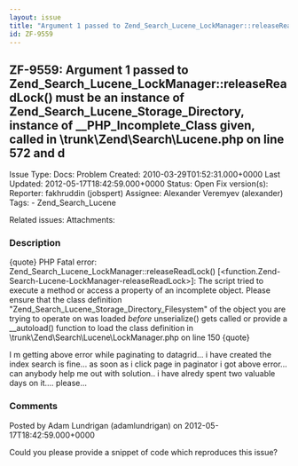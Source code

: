 ```yaml
---
layout: issue
title: "Argument 1 passed to Zend_Search_Lucene_LockManager::releaseReadLock() must be an instance of Zend_Search_Lucene_Storage_Directory, instance of __PHP_Incomplete_Class given, called in \trunk\Zend\Search\Lucene.php on line 572 and d"
id: ZF-9559
---
```


ZF-9559: Argument 1 passed to Zend\_Search\_Lucene\_LockManager::releaseReadLock() must be an instance of Zend\_Search\_Lucene\_Storage\_Directory, instance of \_\_PHP\_Incomplete\_Class given, called in \\trunk\\Zend\\Search\\Lucene.php on line 572 and d
---------------------------------------------------------------------------------------------------------------------------------------------------------------------------------------------------------------------------------------------------------------

 Issue Type: Docs: Problem Created: 2010-03-29T01:52:31.000+0000 Last Updated: 2012-05-17T18:42:59.000+0000 Status: Open Fix version(s): 
 Reporter:  fakhruddin (jobspert)  Assignee:  Alexander Veremyev (alexander)  Tags: - Zend\_Search\_Lucene
 
 Related issues: 
 Attachments: 
### Description

{quote} PHP Fatal error: Zend\_Search\_Lucene\_LockManager::releaseReadLock() [<function.Zend-Search-Lucene-LockManager-releaseReadLock>]: The script tried to execute a method or access a property of an incomplete object. Please ensure that the class definition "Zend\_Search\_Lucene\_Storage\_Directory\_Filesystem" of the object you are trying to operate on was loaded _before_ unserialize() gets called or provide a \_\_autoload() function to load the class definition in \\trunk\\Zend\\Search\\Lucene\\LockManager.php on line 150 {quote}

I m getting above error while paginating to datagrid... i have created the index search is fine... as soon as i click page in paginator i got above error... can anybody help me out with solution.. i have alredy spent two valuable days on it.... please...

 

 

### Comments

Posted by Adam Lundrigan (adamlundrigan) on 2012-05-17T18:42:59.000+0000

Could you please provide a snippet of code which reproduces this issue?

 

 